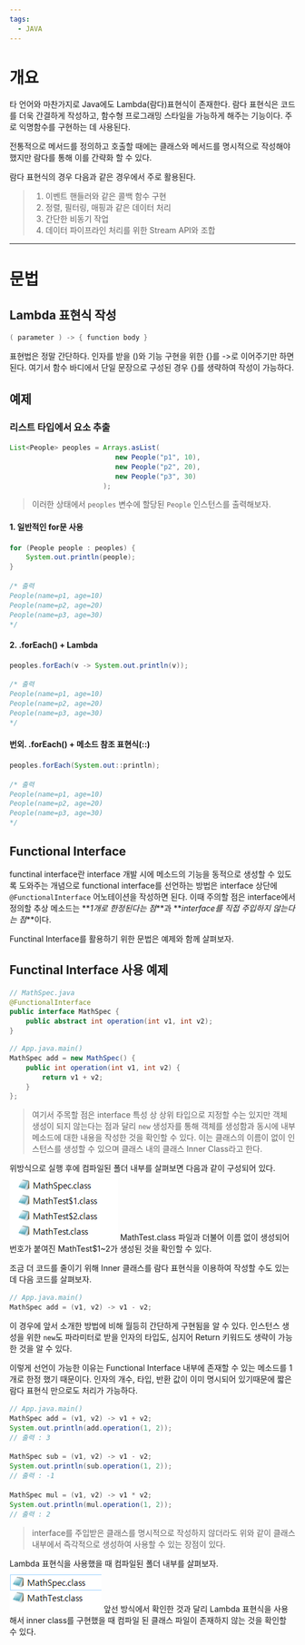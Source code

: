 ```yaml
---
tags:
  - JAVA
---
```

# 개요
타 언어와 마찬가지로 Java에도 Lambda(람다)표현식이 존재한다. 람다 표현식은 코드를 더욱 간결하게 작성하고, 함수형 프로그래밍 스타일을 가능하게 해주는 기능이다. 주로 익명함수를 구현하는 데 사용된다.

전통적으로 메서드를 정의하고 호출할 때에는 클래스와 메서드를 명시적으로 작성해야 했지만 람다를 통해 이를 간략화 할 수 있다.

람다 표현식의 경우 다음과 같은 경우에서 주로 활용된다.
> 1. 이벤트 핸들러와 같은 콜백 함수 구현
> 2. 정렬, 필터링, 매핑과 같은 데이터 처리
> 3. 간단한 비동기 작업
> 4. 데이터 파이프라인 처리를 위한 Stream API와 조합

--- 

# 문법
## Lambda 표현식 작성
``` java
( parameter ) -> { function body }
```
표현법은 정말 간단하다. 인자를 받을 ()와 기능 구현을 위한 {}를 ->로 이어주기만 하면 된다. 여기서 함수 바디에서 단일 문장으로 구성된 경우 {}를 생략하여 작성이 가능하다.

## 예제
### 리스트 타입에서 요소 추출

``` java
List<People> peoples = Arrays.asList(
                          new People("p1", 10),
                          new People("p2", 20),
                          new People("p3", 30)
                       );
```
> 이러한 상태에서 ``peoples`` 변수에 할당된 ``People`` 인스턴스를 출력해보자.

#### 1. 일반적인 for문 사용
``` java
for (People people : peoples) {
	System.out.println(people);
}

/* 출력
People(name=p1, age=10)
People(name=p2, age=20)
People(name=p3, age=30)
*/
```

#### 2. .forEach() + Lambda
``` java
peoples.forEach(v -> System.out.println(v));

/* 출력
People(name=p1, age=10)
People(name=p2, age=20)
People(name=p3, age=30)
*/
```

#### 번외. .forEach() + 메소드 참조 표현식(::)
``` java
peoples.forEach(System.out::println);

/* 출력
People(name=p1, age=10)
People(name=p2, age=20)
People(name=p3, age=30)
*/
```

## Functional Interface
functinal interface란 interface 개발 시에 메소드의 기능을 동적으로 생성할 수 있도록 도와주는 개념으로 functional interface를 선언하는 방법은 interface 상단에 ``@FunctionalInterface`` 어노테이션을 작성하면 된다. 이때 주의할 점은 interface에서 정의할 추상 메소드는 **_1개로 한정된다는 점_**과 **_interface를 직접 주입하지 않는다는 점_**이다.

Functinal Interface를 활용하기 위한 문법은 예제와 함께 살펴보자.

## Functinal Interface 사용 예제
``` java
// MathSpec.java
@FunctionalInterface
public interface MathSpec {
	public abstract int operation(int v1, int v2);
}
```

``` java
// App.java.main()
MathSpec add = new MathSpec() {
	public int operation(int v1, int v2) {
		return v1 + v2;
	}
};
```
> 여기서 주목할 점은 interface 특성 상 상위 타입으로 지정할 수는 있지만 객체 생성이 되지 않는다는 점과 달리 ``new`` 생성자를 통해 객체를 생성함과 동시에 내부 메소드에 대한 내용을 작성한 것을 확인할 수 있다.
> 이는 클래스의 이름이 없이 인스턴스를 생성할 수 있으며 클래스 내의 클래스 Inner Class라고 한다. 

위방식으로 실행 후에 컴파일된 폴더 내부를 살펴보면 다음과 같이 구성되어 있다.
![](image_1.png)
MathTest.class 파일과 더불어 이름 없이 생성되어 번호가 붙여진 MathTest$1~2가 생성된 것을 확인할 수 있다.

조금 더 코드를 줄이기 위해 Inner 클래스를 람다 표현식을 이용하여 작성할 수도 있는데 다음 코드를 살펴보자.
```java
// App.java.main()
MathSpec add = (v1, v2) -> v1 - v2;
```
이 경우에 앞서 소개한 방법에 비해 월등히 간단하게 구현됨을 알 수 있다. 인스턴스 생성을 위한 ``new``도 파라미터로 받을 인자의 타입도, 심지어 Return 키워드도 생략이 가능한 것을 알 수 있다.

이렇게 선언이 가능한 이유는 Functional Interface 내부에 존재할 수 있는 메소드를 1개로 한정 했기 때문이다. 인자의 개수, 타입, 반환 값이 이미 명시되어 있기때문에 짧은 람다 표현식 만으로도 처리가 가능하다.

``` java
// App.java.main()
MathSpec add = (v1, v2) -> v1 + v2;
System.out.println(add.operation(1, 2));
// 출력 : 3

MathSpec sub = (v1, v2) -> v1 - v2;
System.out.println(sub.operation(1, 2));
// 출력 : -1

MathSpec mul = (v1, v2) -> v1 * v2;
System.out.println(mul.operation(1, 2));
// 출력 : 2
```
> interface를 주입받은 클래스를 명시적으로 작성하지 않더라도 위와 같이 클래스 내부에서 즉각적으로 생성하여 사용할 수 있는 장점이 있다.

Lambda 표현식을 사용했을 때 컴파일된 폴더 내부를 살펴보자.
![](image_2.png)
앞선 방식에서 확인한 것과 달리 Lambda 표현식을 사용해서 inner class를 구현했을 때 컴파일 된 클래스 파일이 존재하지 않는 것을 확인할 수 있다.